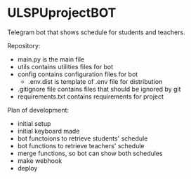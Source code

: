 # ULSPUprojectBOT

Telegram bot that shows schedule for students and teachers.

Repository:
- main.py is the main file
- utils contains utilities files for bot
- config contains configuration files for bot 
    - .env.dist is template of .env file for distribution
- .gitignore file contains files that should be ignored by git
- requirements.txt contains requirements for project

Plan of development:
- initial setup 
- initial keyboard made
- bot functoions to retrieve students' schedule
- bot functions to retrieve teachers' schedule
- merge functions, so bot can show both schedules
- make webhook
- deploy